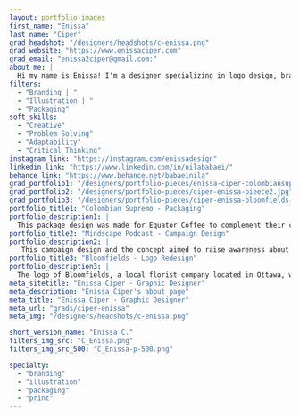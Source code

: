 ```yaml
---
layout: portfolio-images
first_name: "Enissa"
last_name: "Ciper"
grad_headshot: "/designers/headshots/c-enissa.png"
grad_website: "https://www.enissaciper.com"
grad_email: "enissa2ciper@gmail.com:"
about_me: |
  Hi my name is Enissa! I'm a designer specializing in logo design, branding, packaging and illustration. I am passionate about creating, and helping people communicate through design. 
filters:
  - "Branding | "
  - "Illustration | "
  - "Packaging"
soft_skills:
  - "Creative"
  - "Problem Solving"  
  - "Adaptability" 
  - "Critical Thinking" 
instagram_link: "https://instagram.com/enissadesign"
linkedin_link: "https://www.linkedin.com/in/nilababaei/"
behance_link: "https://www.behance.net/babaeinila" 
grad_portfolio1: "/designers/portfolio-pieces/enissa-ciper-colombiansupremo-piece1.jpg"
grad_portfolio2: "/designers/portfolio-pieces/ciper-enissa-pieece2.jpg"
grad_portfolio3: "/designers/portfolio-pieces/ciper-enissa-bloomfields-piece3.jpg"
portfolio_title1: "Colombian Supremo - Packaging"
portfolio_description1: |
  This package design was made for Equator Coffee to complement their current range of coffee packaging.
portfolio_title2: "Mindscape Podcast - Campaign Design"
portfolio_description2: |
   This campaign design and the concept aimed to raise awareness about students' mental health and offer a platform for them to discuss it openly.
portfolio_title3: "Bloomfields - Logo Redesign"
portfolio_description3: |
  The logo of Bloomfields, a local florist company located in Ottawa, was revamped to impart a modernized and revitalized look. .
meta_sitetitle: "Enissa Ciper · Graphic Designer"
meta_description: "Enissa Ciper's about page"
meta_title: "Enissa Ciper · Graphic Designer"
meta_url: "grads/ciper-enissa"
meta_img: "/designers/headshots/c-enissa.png"

short_version_name: "Enissa C."
filters_img_src: "C_Enissa.png"
filters_img_src_500: "C_Enissa-p-500.png"

specialty:
  - "branding"
  - "illustration"
  - "packaging"
  - "print"
---
```

